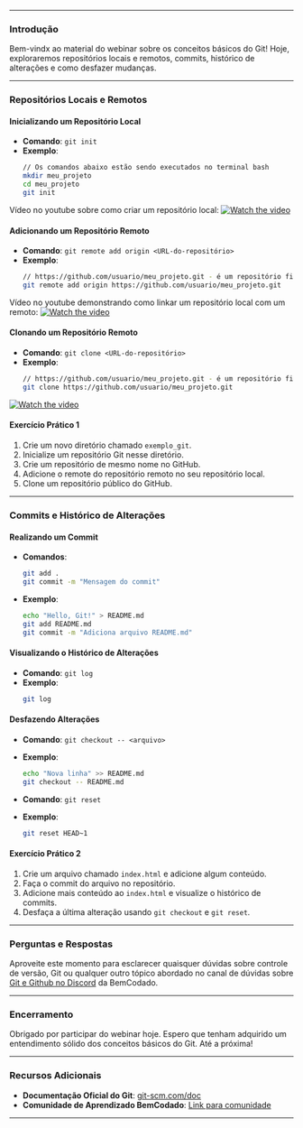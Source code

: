 
---
### Introdução

Bem-vindx ao material do webinar sobre os conceitos básicos do Git! Hoje, exploraremos repositórios locais e remotos, commits, histórico de alterações e como desfazer mudanças.

---

### Repositórios Locais e Remotos

#### Inicializando um Repositório Local

- **Comando**: `git init`
- **Exemplo**:
  ```bash
  // Os comandos abaixo estão sendo executados no terminal bash
  mkdir meu_projeto
  cd meu_projeto
  git init
  ```

Vídeo no youtube sobre como criar um repositório local: [![Watch the video](https://i.ytimg.com/vi/QBG-02ly604/hq720.jpg?sqp=-oaymwEcCNAFEJQDSFXyq4qpAw4IARUAAIhCGAFwAcABBg==&rs=AOn4CLBl18c6nf2FyL5sWJCeO_QnIKhnzQ)](https://www.youtube.com/watch?v=QBG-02ly604)
#### Adicionando um Repositório Remoto

- **Comando**: `git remote add origin <URL-do-repositório>`
- **Exemplo**:
  ```bash
  // https://github.com/usuario/meu_projeto.git - é um repositório fictício
  git remote add origin https://github.com/usuario/meu_projeto.git
  ```

Vídeo no youtube demonstrando como linkar um repositório local com um remoto: [![Watch the video](https://i.ytimg.com/vi/g2uviTb8ZpE/hq720.jpg?sqp=-oaymwEcCNAFEJQDSFXyq4qpAw4IARUAAIhCGAFwAcABBg==&rs=AOn4CLBBeOj3LuYCXbsmVNI04BOhA4GX7w)](https://www.youtube.com/watch?v=g2uviTb8ZpE)
#### Clonando um Repositório Remoto

- **Comando**: `git clone <URL-do-repositório>`
- **Exemplo**:
  ```bash
  // https://github.com/usuario/meu_projeto.git - é um repositório fictício
  git clone https://github.com/usuario/meu_projeto.git
  ```

 [![Watch the video](https://i.ytimg.com/vi/lTf0v8RKAAo/hq720.jpg?sqp=-oaymwEcCNAFEJQDSFXyq4qpAw4IARUAAIhCGAFwAcABBg==&rs=AOn4CLBNrT4Ldu9L4JxJuXmo1V9TOlp57g)](https://www.youtube.com/watch?v=lTf0v8RKAAo)
#### Exercício Prático 1

1. Crie um novo diretório chamado `exemplo_git`.
2. Inicialize um repositório Git nesse diretório.
3. Crie um repositório de mesmo nome no GitHub.
4. Adicione o remote do repositório remoto no seu repositório local.
5. Clone um repositório público do GitHub.

---
### Commits e Histórico de Alterações

#### Realizando um Commit

- **Comandos**:
  ```bash
  git add .
  git commit -m "Mensagem do commit"
  ```
- **Exemplo**:
  ```bash
  echo "Hello, Git!" > README.md
  git add README.md
  git commit -m "Adiciona arquivo README.md"
  ```

#### Visualizando o Histórico de Alterações

- **Comando**: `git log`
- **Exemplo**:
  ```bash
  git log
  ```

#### Desfazendo Alterações

- **Comando**: `git checkout -- <arquivo>`
- **Exemplo**:
  ```bash
  echo "Nova linha" >> README.md
  git checkout -- README.md
  ```

- **Comando**: `git reset`
- **Exemplo**:
  ```bash
  git reset HEAD~1
  ```

#### Exercício Prático 2

1. Crie um arquivo chamado `index.html` e adicione algum conteúdo.
2. Faça o commit do arquivo no repositório.
3. Adicione mais conteúdo ao `index.html` e visualize o histórico de commits.
4. Desfaça a última alteração usando `git checkout` e `git reset`.

---

### Perguntas e Respostas

Aproveite este momento para esclarecer quaisquer dúvidas sobre controle de versão, Git ou qualquer outro tópico abordado no canal de dúvidas sobre [Git e Github no Discord](https://discord.com/channels/1224468395462754345/1224469178677723148) da BemCodado.

---

### Encerramento

Obrigado por participar do webinar hoje. Espero que tenham adquirido um entendimento sólido dos conceitos básicos do Git. Até a próxima!

---

### Recursos Adicionais

- **Documentação Oficial do Git**: [git-scm.com/doc](https://git-scm.com/doc)
- **Comunidade de Aprendizado BemCodado**: [Link para comunidade](https://discord.gg/fvDYw2R2tX)

---